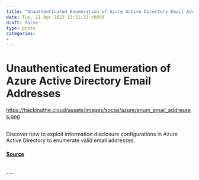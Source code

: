 ```yaml
---
title: "Unauthenticated Enumeration of Azure Active Directory Email Addresses"
date: Tue, 11 Apr 2023 13:31:32 +0000
draft: false
type: posts
categories: 
- 
---
```

# Unauthenticated Enumeration of Azure Active Directory Email Addresses
https://hackingthe.cloud/assets/images/social/azure/enum_email_addresses.png
<br/>

<br/>
Discover how to exploit information disclosure configurations in Azure Active Directory to enumerate valid email addresses.

#### [Source](https://hackingthe.cloud/azure/enum_email_addresses/)

<br/>
---
